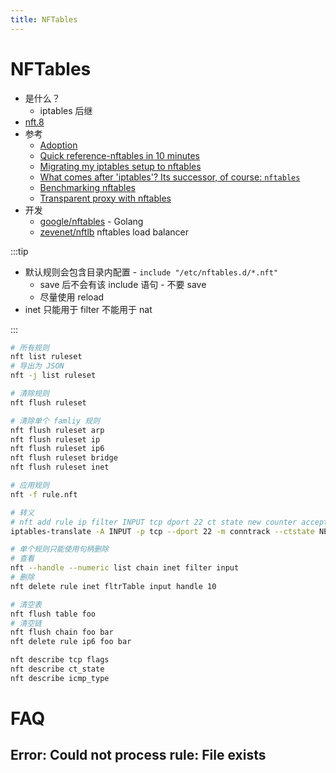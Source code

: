```yaml
---
title: NFTables
---
```


# NFTables

- 是什么？
  - iptables 后继
- [nft.8](https://jlk.fjfi.cvut.cz/arch/manpages/man/nft.8)
- 参考
  - [Adoption](https://wiki.nftables.org/wiki-nftables/index.php/Adoption)
  - [Quick reference-nftables in 10 minutes](https://wiki.nftables.org/wiki-nftables/index.php/Quick_reference-nftables_in_10_minutes)
  - [Migrating my iptables setup to nftables](https://developers.redhat.com/blog/2017/01/10/migrating-my-iptables-setup-to-nftables/)
  - [What comes after 'iptables'? Its successor, of course: `nftables`](https://developers.redhat.com/blog/2016/10/28/what-comes-after-iptables-its-successor-of-course-nftables/)
  - [Benchmarking nftables](https://developers.redhat.com/blog/2017/04/11/benchmarking-nftables/)
  - [Transparent proxy with nftables](https://hev.cc/3033.html)
- 开发
  - [google/nftables](https://github.com/google/nftables) - Golang
  - [zevenet/nftlb](https://github.com/zevenet/nftlb)
    nftables load balancer

:::tip

- 默认规则会包含目录内配置 - `include "/etc/nftables.d/*.nft"`
  - save 后不会有该 include 语句 - 不要 save
  - 尽量使用 reload
- inet 只能用于 filter 不能用于 nat

:::

```bash
# 所有规则
nft list ruleset
# 导出为 JSON
nft -j list ruleset

# 清除规则
nft flush ruleset

# 清除单个 famliy 规则
nft flush ruleset arp
nft flush ruleset ip
nft flush ruleset ip6
nft flush ruleset bridge
nft flush ruleset inet

# 应用规则
nft -f rule.nft

# 转义
# nft add rule ip filter INPUT tcp dport 22 ct state new counter accept
iptables-translate -A INPUT -p tcp --dport 22 -m conntrack --ctstate NEW -j ACCEPT

# 单个规则只能使用句柄删除
# 查看
nft --handle --numeric list chain inet filter input
# 删除
nft delete rule inet fltrTable input handle 10

# 清空表
nft flush table foo
# 清空链
nft flush chain foo bar
nft delete rule ip6 foo bar

nft describe tcp flags
nft describe ct_state
nft describe icmp_type
```

# FAQ

## Error: Could not process rule: File exists
